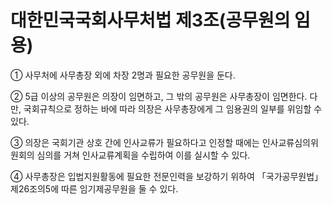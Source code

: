 # 대한민국국회사무처법 제3조(공무원의 임용)

① 사무처에 사무총장 외에 차장 2명과 필요한 공무원을 둔다.

② 5급 이상의 공무원은 의장이 임면하고, 그 밖의 공무원은 사무총장이 임면한다. 다만, 국회규칙으로 정하는 바에 따라 의장은 사무총장에게 그 임용권의 일부를 위임할 수 있다.

③ 의장은 국회기관 상호 간에 인사교류가 필요하다고 인정할 때에는 인사교류심의위원회의 심의를 거쳐 인사교류계획을 수립하여 이를 실시할 수 있다.

④ 사무총장은 입법지원활동에 필요한 전문인력을 보강하기 위하여 「국가공무원법」 제26조의5에 따른 임기제공무원을 둘 수 있다.
